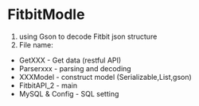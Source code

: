 # FitbitModle

1. using Gson to decode Fitbit json structure
2. File name:
  - GetXXX - Get data (restful API)
  - Parserxxx - parsing and decoding
  - XXXModel - construct model (Serializable,List,gson)
  - FitbitAPI_2 - main
  - MySQL & Config - SQL setting

